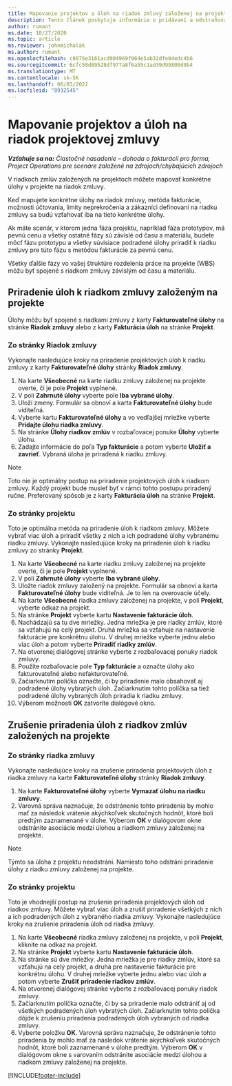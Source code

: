 ```yaml
---
title: Mapovanie projektov a úloh na riadok zmluvy založenej na projekte – čiastočné
description: Tento článok poskytuje informácie o pridávaní a odstraňovaní projektov a úloh na riadok zmluvy.
author: rumant
ms.date: 10/27/2020
ms.topic: article
ms.reviewer: johnmichalak
ms.author: rumant
ms.openlocfilehash: c8075e3161acd904969f964e5ab32dfe04edc4b6
ms.sourcegitcommit: 6cfc50d89528df977a8f6a55c1ad39d99800d9b4
ms.translationtype: MT
ms.contentlocale: sk-SK
ms.lasthandoff: 06/03/2022
ms.locfileid: "8932545"
---
```

# <a name="map-projects-and-tasks-to-a-project-based-contract-line"></a>Mapovanie projektov a úloh na riadok projektovej zmluvy 

_**Vzťahuje sa na:** Čiastočné nasadenie – dohoda o fakturácii pro forma, Project Operations pre scenáre založené na zdrojoch/chýbajúcich zdrojoch_

V riadkoch zmlúv založených na projektoch môžete mapovať konkrétne úlohy v projekte na riadok zmluvy.

Keď mapujete konkrétne úlohy na riadok zmluvy, metóda fakturácie, možnosti účtovania, limity neprekročenia a zákazníci definovaní na riadku zmluvy sa budú vzťahovať iba na tieto konkrétne úlohy.

Ak máte scenár, v ktorom jedna fáza projektu, napríklad fáza prototypov, má pevnú cenu a všetky ostatné fázy sú závislé od času a materiálu, budete môcť fázu prototypu a všetky súvisiace podradené úlohy priradiť k riadku zmluvy pre túto fázu s metódou fakturácie za pevnú cenu.

Všetky ďalšie fázy vo vašej štruktúre rozdelenia práce na projekte (WBS) môžu byť spojené s riadkom zmluvy závislým od času a materiálu.

## <a name="associate-tasks-to-project-based-contract-lines"></a>Priradenie úloh k riadkom zmluvy založeným na projekte

Úlohy môžu byť spojené s riadkami zmluvy z karty **Fakturovateľné úlohy** na stránke **Riadok zmluvy** alebo z karty **Fakturácia úloh** na stránke **Projekt**.

### <a name="from-the-contract-line-page"></a>Zo stránky Riadok zmluvy

Vykonajte nasledujúce kroky na priradenie projektových úloh k riadku zmluvy z karty **Fakturovateľné úlohy** stránky **Riadok zmluvy**.

1. Na karte **Všeobecné** na karte riadku zmluvy založenej na projekte overte, či je pole **Projekt** vyplnené.
2. V poli **Zahrnuté úlohy** vyberte pole **Iba vybrané úlohy**.
3. Uloží zmeny. Formulár sa obnoví a karta **Fakturovateľné úlohy** bude viditeľná.
4. Vyberte kartu **Fakturovateľné úlohy** a vo vedľajšej mriežke vyberte **Pridajte úlohu riadka zmluvy**.
5. Na stránke **Úlohy riadkov zmlúv** v rozbaľovacej ponuke **Úlohy** vyberte úlohu. 
6. Zadajte informácie do poľa **Typ fakturácie** a potom vyberte **Uložiť a zavrieť**. Vybraná úloha je priradená k riadku zmluvy.

> [!NOTE]
> Toto nie je optimálny postup na priradenie projektových úloh k riadkom zmluvy. Každý projekt bude musieť byť v rámci tohto postupu priradený ručne. Preferovaný spôsob je z karty **Fakturácia úloh** na stránke **Projekt**.

### <a name="from-the-project-page"></a>Zo stránky projektu

Toto je optimálna metóda na priradenie úloh k riadkom zmluvy. Môžete vybrať viac úloh a priradiť všetky z nich a ich podradené úlohy vybranému riadku zmluvy. Vykonajte nasledujúce kroky na priradenie úloh k riadku zmluvy zo stránky **Projekt**.

1. Na karte **Všeobecné** na karte riadku zmluvy založenej na projekte overte, či je pole **Projekt** vyplnené.
2. V poli **Zahrnuté úlohy** vyberte **Iba vybrané úlohy**.
3. Uložte riadok zmluvy založený na projekte. Formulár sa obnoví a karta **Fakturovateľné úlohy** bude viditeľná. Je to len na overovacie účely.
4. Na karte **Všeobecné** riadka zmluvy založenej na projekte, v poli **Projekt**, vyberte odkaz na projekt.
5. Na stránke **Projekt** vyberte kartu **Nastavenie fakturácie úloh**.
6. Nachádzajú sa tu dve mriežky. Jedna mriežka je pre riadky zmlúv, ktoré sa vzťahujú na celý projekt. Druhá mriežka sa vzťahuje na nastavenie fakturácie pre konkrétnu úlohu. V druhej mriežke vyberte jednu alebo viac úloh a potom vyberte **Priradiť riadky zmlúv**.
7. Na otvorenej dialógovej stránke vyberte z rozbaľovacej ponuky riadok zmluvy.
8. Použite rozbaľovacie pole **Typ fakturácie** a označte úlohy ako fakturovateľné alebo nefakturovateľné.
9. Začiarknutím políčka označte, či by priradenie malo obsahovať aj podradené úlohy vybratých úloh. Začiarknutím tohto políčka sa tiež podradené úlohy vybraných úloh priradia k riadku zmluvy.
10. Výberom možnosti **OK** zatvoríte dialógové okno.

## <a name="unassociate-tasks-from-project-based-contract-lines"></a>Zrušenie priradenia úloh z riadkov zmlúv založených na projekte

### <a name="from-the-contract-line-page"></a>Zo stránky riadka zmluvy

Vykonajte nasledujúce kroky na zrušenie priradenia projektových úloh z riadka zmluvy na karte **Fakturovateľné úlohy** stránky **Riadok zmluvy**.

1. Na karte **Fakturovateľné úlohy** vyberte **Vymazať úlohu na riadku zmluvy**.
2. Varovná správa naznačuje, že odstránenie tohto priradenia by mohlo mať za následok vrátenie akýchkoľvek skutočných hodnôt, ktoré boli predtým zaznamenané v úlohe. Výberom **OK** v dialógovom okne odstránite asociácie medzi úlohou a riadkom zmluvy založenej na projekte. 

> [!NOTE]
> Týmto sa úloha z projektu neodstráni. Namiesto toho odstráni priradenie úlohy z riadku zmluvy založenej na projekte.

### <a name="from-the-project-page"></a>Zo stránky projektu

Toto je vhodnejší postup na zrušenie priradenia projektových úloh od riadkov zmluvy. Môžete vybrať viac úloh a zrušiť priradenie všetkých z nich a ich podradených úloh z vybraného riadka zmluvy. Vykonajte nasledujúce kroky na zrušenie priradenia úloh od riadka zmluvy.

1. Na karte **Všeobecné** riadka zmluvy založenej na projekte, v poli **Projekt**, kliknite na odkaz na projekt.
2. Na stránke **Projekt** vyberte kartu **Nastavenie fakturácie úloh**.
3. Na stránke sú dve mriežky. Jedna mriežka je pre riadky zmlúv, ktoré sa vzťahujú na celý projekt, a druhá pre nastavenie fakturácie pre konkrétnu úlohu. V druhej mriežke vyberte jednu alebo viac úloh a potom vyberte **Zrušiť priradenie riadkov zmlúv**.
4. Na otvorenej dialógovej stránke vyberte z rozbaľovacej ponuky riadok zmluvy.
5. Začiarknutím políčka označte, či by sa priradenie malo odstrániť aj od všetkých podradených úloh vybratých úloh. Začiarknutím tohto políčka dôjde k zrušeniu priradenia podradených úloh vybraných od riadka zmluvy.
6. Vyberte položku **OK**. Varovná správa naznačuje, že odstránenie tohto priradenia by mohlo mať za následok vrátenie akýchkoľvek skutočných hodnôt, ktoré boli zaznamenané v úlohe predtým. Výberom **OK** v dialógovom okne s varovaním odstránite asociácie medzi úlohou a riadkom zmluvy založenej na projekte.


[!INCLUDE[footer-include](../../includes/footer-banner.md)]
